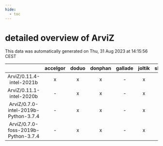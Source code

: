 ```yaml
---
hide:
  - toc
---
```


detailed overview of ArviZ
==========================


This data was automatically generated on Thu, 31 Aug 2023 at 14:15:56 CEST  

| |accelgor|doduo|donphan|gallade|joltik|skitty|swalot|victini|
| :---: | :---: | :---: | :---: | :---: | :---: | :---: | :---: | :---: |
|ArviZ/0.11.4-intel-2021b|x|x|x|-|x|x|x|x|
|ArviZ/0.11.1-intel-2020b|-|x|x|-|x|x|x|x|
|ArviZ/0.7.0-intel-2019b-Python-3.7.4|-|x|x|-|x|x|-|x|
|ArviZ/0.7.0-foss-2019b-Python-3.7.4|-|x|x|-|x|x|-|x|

